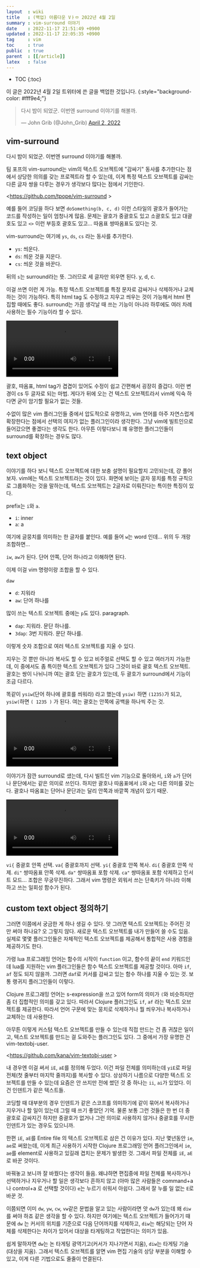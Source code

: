 ```yaml
---
layout  : wiki
title   : (백업) 아름다운 Vㅏㅁ 2022년 4월 2일
summary : vim-surround 이야기
date    : 2022-11-17 21:51:49 +0900
updated : 2022-11-17 22:05:35 +0900
tag     : vim
toc     : true
public  : true
parent  : [[/article]]
latex   : false
---
```

* TOC
{:toc}

>
이 글은 2022년 4월 2일 트위터에 쓴 글을 백업한 것입니다.
{:style="background-color: #fff9e4;"}

<blockquote class="twitter-tweet"><p lang="ko" dir="ltr">다시 밤이 되었군. 이번엔 surround 이야기를 해볼까.</p>&mdash; John Grib (@John_Grib) <a href="https://twitter.com/John_Grib/status/1510242711948849159?ref_src=twsrc%5Etfw">April 2, 2022</a></blockquote> <script async src="https://platform.twitter.com/widgets.js" charset="utf-8"></script>

## vim-surround

다시 밤이 되었군. 이번엔 surround 이야기를 해볼까.

팀 포프의 vim-surround는 vim의 텍스트 오브젝트에 "감싸기" 동사를 추가한다는 점에서 상당한 의의를 갖는 프로젝트라 할 수 있는데, 이게 특정 텍스트 오브젝트를 감싸는 다른 글자 쌍을 다루는 경우가 생각보다 많다는 점에서 기인한다.

<https://github.com/tpope/vim-surround >

예를 들어 코딩을 하다 보면 `doSomething(b, c, d)` 이런 스타일의 괄호가 들어가는 코드를 작성하는 일이 엄청나게 많음.
문제는 괄호가 중괄호도 있고 소괄호도 있고 대괄호도 있고 `<>` 이런 부등호 괄호도 있고... 따옴표 쌍따옴표도 있다는 것.

vim-surround는 여기에 `ys`, `ds`, `cs` 라는 동사를 추가한다.

- `ys`: 씌운다.
- `ds`: 씌운 것을 지운다.
- `cs`: 씌운 것을 바꾼다.

뒤의 `s`는 surround라는 뜻. 그러므로 세 글자만 외우면 된다. y, d, c.

이걸 쓰면 이런 게 가능. 특정 텍스트 오브젝트를 특정 문자로 감싸거나 삭제하거나 교체하는 것이 가능하다.
특히 html tag 도 수정하고 지우고 씌우는 것이 가능해서 html 편집할 때에도 좋다.
surround는 가끔 생각날 때 쓰는 기능이 아니라 하루에도 여러 차례 사용하는 필수 기능이라 할 수 있다.

<video controls autoplay loop><source src=" /resource/wiki/article/vim-night/20220402-surround/uLw79mZb97KG-3Lf.mp4 " type="video/mp4"></video>

괄호, 따옴표, html tag가 겹겹이 있어도 수정이 쉽고 간편해서 굉장히 즐겁다. 이런 변경이 cs 두 글자로 되는 마법. 게다가 뒤에 오는 건 텍스트 오브젝트라서 vim에 익숙 하다면 굳이 암기할 필요가 없는 것들.

수없이 많은 vim 플러그인들 중에서 압도적으로 유명하고, vim 언어를 아주 자연스럽게 확장한다는 점에서 선택의 여지가 없는 플러그인이라 생각한다. 그냥 vim에 빌트인으로 들어갔으면 좋겠다는 생각도 한다. 아무튼 이렇다보니 꽤 유명한 플러그인들이 surround를 확장하는 경우도 많다.

## text object

이야기를 하다 보니 텍스트 오브젝트에 대한 보충 설명이 필요할지 고민되는데, 걍 풀어보자.
vim에는 텍스트 오브젝트라는 것이 있다. 화면에 보이는 글자 뭉치를 특정 규칙으로 그룹화하는 것을 말하는데, 텍스트 오브젝트는 2글자로 이뤄진다는 특이한 특징이 있다.

prefix는 `i`와 `a`.

- `i`: inner
- `a`: a

여기에 글뭉치를 의미하는 한 글자를 붙인다. 예를 들어 `w`는 word 인데... 위의 두 개랑 조합하면...

`iw`, `aw`가 된다. 단어 안쪽, 단어 하나라고 이해하면 된다.

이제 이걸 vim 명령이랑 조합을 할 수 있다.

`daw`

- `d`: 지워라
- `aw`: 단어 하나를 

많이 쓰는 텍스트 오브젝트 중에는 `p`도 있다. paragraph.

- `dap`: 지워라. 문단 하나를.
- `3dap`: 3번 지워라. 문단 하나를.

이렇게 숫자 조합으로 여러 텍스트 오브젝트를 지울 수 있다.

지우는 것 뿐만 아니라 복사도 할 수 있고 비주얼로 선택도 할 수 있고 여러가지 가능한데, 이 중에서도 좀 특이한 텍스트 오브젝트가 있다 그것이 바로 괄호 텍스트 오브젝트. 괄호는 쌍이 나뉘니까 여는 괄호 닫는 괄호가 있는데, 두 괄호가 surround에서 기능이 조금 다르다.

똑같이 `ysiw`(단어 하나에 괄호를 씌워라) 라고 했는데 `ysiw)` 하면 `(1235)`가 되고, `ysiw(`하면 `( 1235 )` 가 된다. 여는 괄호는 안쪽에 공백을 하나씩 주는 것.

<video controls autoplay loop><source src=" /resource/wiki/article/vim-night/20220402-surround/JeaPa18hxaPEsR8t.mp4 " type="video/mp4"></video>

이야기가 잠깐 surround로 샜는데, 다시 빌트인 vim 기능으로 돌아와서, `i`와 `a`가 단어나 문단에서는 같은 의미로 쓰인다.
하지만 괄호나 따옴표에서 `i`와 `a`는 다른 의미를 갖는다. 괄호나 따옴표는 단어나 문단과는 달리 안쪽과 바깥쪽 개념이 있기 때문.

<video controls autoplay loop><source src=" /resource/wiki/article/vim-night/20220402-surround/x4dRRq8dMufnCx89.mp4 " type="video/mp4"></video>

`vi{` 중괄호 안쪽 선택. `va{` 중괄호까지 선택. `yi{` 중괄호 안쪽 복사. `di{` 중괄호 안쪽 삭제. `di"` 쌍따옴표 안쪽 삭제. `da"` 쌍따옴표 포함 삭제. `ca"` 쌍따옴표 포함 삭제하고 인서트 모드... 조합은 무궁무진하다.
그래서 vim 명령은 외워서 쓰는 단축키가 아니라 이해하고 쓰는 일회성 함수가 된다.

## custom text object 정의하기

그러면 이쯤에서 궁금한 게 하나 생길 수 있다. 앗 그러면 텍스트 오브젝트는 주어진 것만 써야 하나요?
오 그렇지 않다. 새로운 텍스트 오브젝트를 내가 만들어 쓸 수도 있음. 실제로 몇몇 플러그인들은 자체적인 텍스트 오브젝트를 제공해서 통합적은 사용 경험을 제공하기도 한다.

가령 lua 프로그래밍 언어는 함수의 시작이 `function` 이고, 함수의 끝이 `end` 키워드인데 lua를 지원하는 vim 플러그인들은 함수 텍스트 오브젝트를 제공할 것이다.
아마 `if`, `af` 정도 되지 않을까.
그러면 `daf`로 커서를 감싸고 있는 함수 하나를 지울 수 있는 것. 보통 랭귀지 플러그인들이 이렇다.

Clojure 프로그래밍 언어는 s-expression을 쓰고 있어 form의 의미가 `(`와 비슷하지만 좀 더 집합적인 의미를 갖고 있다.
따라서 Clojure 플러그인도 `if`, `af` 라는 텍스트 오브젝트를 제공한다.
따라서 언어 구문에 맞는 뭉치로 삭제하거나 뭘 씌우거나 복사하거나 교체하는 데 사용한다.

아무튼 이렇게 커스텀 텍스트 오브젝트를 만들 수 있는데 직접 만드는 건 좀 귀찮은 일이고, 텍스트 오브젝트를 만드는 걸 도와주는 플러그인도 있다. 그 중에서 가장 유명한 건 vim-textobj-user.

<https://github.com/kana/vim-textobj-user >

내 경우엔 이걸 써서 `iE`, `aE`를 정의해 두었다.
이건 파일 전체를 의미하는데 `yiE`로 파일 전체(첫 줄부터 마지막 줄까지)를 복사할 수 있다.
상상하기 나름으로 다양한 텍스트 오브젝트를 만들 수 있는데 요즘은 안 쓰지만 전에 썼던 것 중 하나는 `ii`, `ai`가 있었다. 이건 인덴트가 같은 텍스트들.

코딩할 때 대부분의 경우 인덴트가 같은 스코프를 의미하기에 같이 묶어서 복사하거나 지우거나 할 일이 있는데 그럴 때 쓰기 좋았던 기억.
물론 보통 그런 것들은 한 번 더 중괄호로 감싸지긴 하지만 중괄호가 없거나 그런 의미로 사용하지 않거나 중괄호를 무시한 인덴트가 있는 경우도 있으니까.

한편 `iE`, `aE`를 Entire file 의 텍스트 오브젝트로 삼은 건 이유가 있다.
지난 몇년동안 `ie`, `ae`로 써왔는데, 이게 최근 사용하기 시작한 Clojure 프로그래밍 언어 플러그인에서 `ie`, `ae`를 element로 사용하고 있길래 겹치는 문제가 발생한 것. 그래서 파일 전체를 `iE`, `aE`로 바꾼 것이다.

바꿔놓고 보니까 잘 바꿨다는 생각이 들음. 왜냐하면 편집중에 파일 전체를 복사하거나 선택하거나 지우거나 할 일은 생각보다 흔하지 않고 (아마 많은 사람들은 command+a 나 control+a 로 선택할 것이다) `e`는 누르기 쉬워서 아쉽다. 그래서 잘 누를 일 없는 `E`로 바꾼 것.

이쯤되면 이미 `dw`, `yw`, `cw`, `vw`같은 문법을 알고 있는 사람이라면 앗 `dw`가 있는데 왜 `diw`를 써야 하죠 같은 생각을 할 수 있다.
하지만 여기에는 텍스트 오브젝트가 들어가기 때문에 `dw` 는 커서의 위치를 기준으로 다음 단어까지를 삭제하고, `diw`는 해당되는 단어 자체를 삭제한다는 차이가 있어서
대상을 타게팅하고 작업한다는 의미가 있음.

쉽게 말하자면 `dw`는 논 타게팅 광역기고(커서가 지나가면서 지움), `diw`는 타게팅 기술(대상을 지움).
그래서 텍스트 오브젝트를 알면 vim 편집 기술의 상당 부분을 이해할 수 있고, 이게 다른 기법으로도 줄줄이 연결된다.

